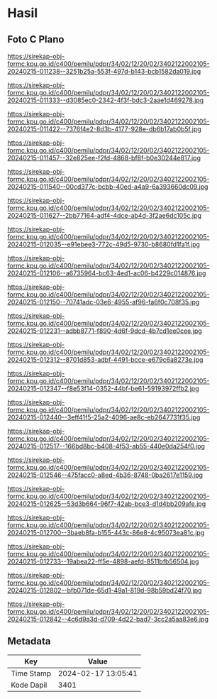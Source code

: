 # Hasil

## Foto C Plano

https://sirekap-obj-formc.kpu.go.id/c400/pemilu/pdpr/34/02/12/20/02/3402122002105-20240215-011238--3251b25a-553f-497d-b143-bcb1582da019.jpg

https://sirekap-obj-formc.kpu.go.id/c400/pemilu/pdpr/34/02/12/20/02/3402122002105-20240215-011333--d3085ec0-2342-4f3f-bdc3-2aae1d469278.jpg

https://sirekap-obj-formc.kpu.go.id/c400/pemilu/pdpr/34/02/12/20/02/3402122002105-20240215-011422--7376f4e2-8d3b-4177-928e-db6b17ab0b5f.jpg

https://sirekap-obj-formc.kpu.go.id/c400/pemilu/pdpr/34/02/12/20/02/3402122002105-20240215-011457--32e825ee-f2fd-4868-bf8f-b0e30244e817.jpg

https://sirekap-obj-formc.kpu.go.id/c400/pemilu/pdpr/34/02/12/20/02/3402122002105-20240215-011540--00cd377c-bcbb-40ed-a4a9-6a393660dc09.jpg

https://sirekap-obj-formc.kpu.go.id/c400/pemilu/pdpr/34/02/12/20/02/3402122002105-20240215-011627--2bb77164-adf4-4dce-ab4d-3f2ae6dc105c.jpg

https://sirekap-obj-formc.kpu.go.id/c400/pemilu/pdpr/34/02/12/20/02/3402122002105-20240215-012035--e91ebee3-772c-49d5-9730-b8680fd1fa1f.jpg

https://sirekap-obj-formc.kpu.go.id/c400/pemilu/pdpr/34/02/12/20/02/3402122002105-20240215-012106--a6735964-bc63-4ed1-ac06-b4229c014876.jpg

https://sirekap-obj-formc.kpu.go.id/c400/pemilu/pdpr/34/02/12/20/02/3402122002105-20240215-012150--70741adc-03e6-4955-af96-fa6f0c708f35.jpg

https://sirekap-obj-formc.kpu.go.id/c400/pemilu/pdpr/34/02/12/20/02/3402122002105-20240215-012231--adbb8771-f890-4d6f-9dcd-4b7cd1ee0cee.jpg

https://sirekap-obj-formc.kpu.go.id/c400/pemilu/pdpr/34/02/12/20/02/3402122002105-20240215-012312--8701d853-adbf-4491-bcce-e679c6a8273e.jpg

https://sirekap-obj-formc.kpu.go.id/c400/pemilu/pdpr/34/02/12/20/02/3402122002105-20240215-012347--f8e53f14-0352-44bf-be61-59193972ffb2.jpg

https://sirekap-obj-formc.kpu.go.id/c400/pemilu/pdpr/34/02/12/20/02/3402122002105-20240215-012440--3eff41f5-25a2-4096-ae8c-eb2647731f35.jpg

https://sirekap-obj-formc.kpu.go.id/c400/pemilu/pdpr/34/02/12/20/02/3402122002105-20240215-012517--166bd8bc-b408-4f53-ab55-440e0da254f0.jpg

https://sirekap-obj-formc.kpu.go.id/c400/pemilu/pdpr/34/02/12/20/02/3402122002105-20240215-012546--475facc0-a8ed-4b36-8748-0ba2617e1159.jpg

https://sirekap-obj-formc.kpu.go.id/c400/pemilu/pdpr/34/02/12/20/02/3402122002105-20240215-012625--53d3b664-96f7-42ab-bce3-d1d4bb209afe.jpg

https://sirekap-obj-formc.kpu.go.id/c400/pemilu/pdpr/34/02/12/20/02/3402122002105-20240215-012700--3baeb8fa-b155-443c-86e8-4c95073ea81c.jpg

https://sirekap-obj-formc.kpu.go.id/c400/pemilu/pdpr/34/02/12/20/02/3402122002105-20240215-012733--19abea22-ff5e-4898-aefd-8511bfb56504.jpg

https://sirekap-obj-formc.kpu.go.id/c400/pemilu/pdpr/34/02/12/20/02/3402122002105-20240215-012802--bfb071de-65d1-49a1-819d-98b59bd24f70.jpg

https://sirekap-obj-formc.kpu.go.id/c400/pemilu/pdpr/34/02/12/20/02/3402122002105-20240215-012842--4c6d9a3d-d709-4d22-bad7-3cc2a5aa83e6.jpg


## Metadata

| Key        | Value               |
| ---------- | ------------------- |
| Time Stamp | 2024-02-17 13:05:41 |
| Kode Dapil | 3401                |



